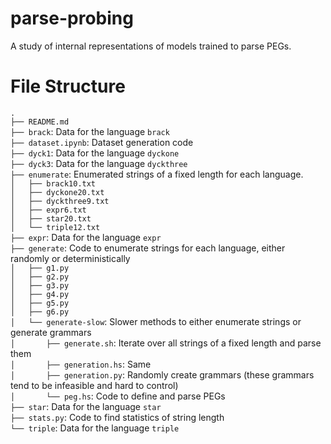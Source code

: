 # parse-probing
A study of internal representations of models trained to parse PEGs.

# File Structure
`.`  
`├── README.md`  
`├── brack`: Data for the language `brack`  
`├── dataset.ipynb`: Dataset generation code  
`├── dyck1`: Data for the language `dyckone`  
`├── dyck3`: Data for the language `dyckthree`  
`├── enumerate`: Enumerated strings of a fixed length for each language.  
`│   ├── brack10.txt`  
`│   ├── dyckone20.txt`  
`│   ├── dyckthree9.txt`  
`│   ├── expr6.txt`  
`│   ├── star20.txt`  
`│   └── triple12.txt`  
`├── expr`: Data for the language `expr`  
`├── generate`: Code to enumerate strings for each language, either randomly or deterministically  
`│   ├── g1.py`  
`│   ├── g2.py`  
`│   ├── g3.py`  
`│   ├── g4.py`  
`│   ├── g5.py`  
`│   ├── g6.py`  
`│   └── generate-slow`: Slower methods to either enumerate strings or generate grammars  
`│       ├── generate.sh`: Iterate over all strings of a fixed length and parse them  
`│       ├── generation.hs`: Same  
`│       ├── generation.py`: Randomly create grammars (these grammars tend to be infeasible and hard to control)  
`│       └── peg.hs`: Code to define and parse PEGs  
`├── star`: Data for the language `star`  
`├── stats.py`: Code to find statistics of string length  
`└── triple`: Data for the language `triple`  